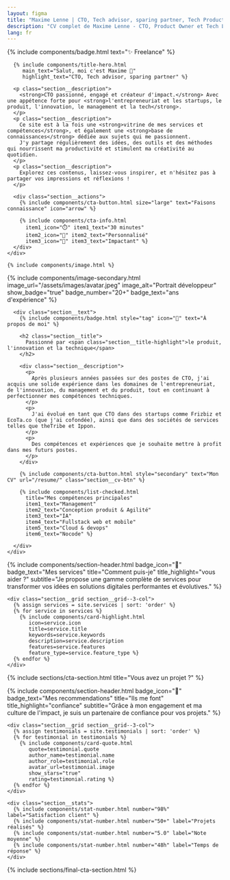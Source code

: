 ```yaml
---
layout: figma
title: "Maxime Lenne | CTO, Tech advisor, sparing partner, Tech Product Leader, Product Builder"
description: "CV complet de Maxime Lenne - CTO, Product Owner et Tech Lead avec plus de 10 ans d'expérience dans le développement et la direction technique."
lang: fr
---
```


<!-- Hero Section - Page Index -->
<section class="section section--hero">
  <div class="section__container">
    <div class="section__content">
      {% include components/badge.html text="✨ Freelance" %}
      
      {% include components/title-hero.html 
         main_text="Salut, moi c'est Maxime 👋"
         highlight_text="CTO, Tech advisor, sparing partner" %}
      
      <p class="section__description">
        <strong>CTO passionné, engagé et créateur d'impact.</strong> Avec une appétence forte pour <strong>l'entrepreneuriat et les startups, le produit, l'innovation, le management et la tech</strong>.
      </p>
      <p class="section__description">
        Ce site est à la fois une <strong>vitrine de mes services et compétences</strong>, et également une <strong>base de connaissances</strong> dédiée aux sujets qui me passionnent.  
        J'y partage régulièrement des idées, des outils et des méthodes qui nourrissent ma productivité et stimulent ma créativité au quotidien.  
      </p>
      <p class="section__description">
        Explorez ces contenus, laissez-vous inspirer, et n'hésitez pas à partager vos impressions et réflexions !
      </p>
      
      <div class="section__actions">
        {% include components/cta-button.html size="large" text="Faisons connaissance" icon="arrow" %}
        
        {% include components/cta-info.html 
          item1_icon="⏱️" item1_text="30 minutes"
          item2_icon="💬" item2_text="Personnalisé"
          item3_icon="🎯" item3_text="Impactant" %}
      </div>
    </div>
    
    {% include components/image.html %}
  </div>
</section>

<!-- About Section -->
<section class="section section--dark section--secondary" id="about">
  <div class="section__container">
    <div class="section__grid section__grid--2-col">
      {% include components/image-secondary.html 
         image_url="/assets/images/avatar.jpeg"
         image_alt="Portrait développeur"
         show_badge="true"
         badge_number="20+"
         badge_text="ans<br>d'expérience" %}
      
      <div class="section__text">
        {% include components/badge.html style="tag" icon="👋" text="À propos de moi" %}
        
        <h2 class="section__title">
          Passionné par <span class="section__title-highlight">le produit, l'innovation et la technique</span>
        </h2>
        
        <div class="section__description">
          <p>
            Après plusieurs années passées sur des postes de CTO, j'ai acquis une solide expérience dans les domaines de l'entrepreneuriat, de l'innovation, du management et du produit, tout en continuant à perfectionner mes compétences techniques.
          </p>
          <p>
            J'ai évolué en tant que CTO dans des startups comme Frizbiz et EcoTa.co (que j'ai cofondée), ainsi que dans des sociétés de services telles que theTribe et Ippon.
          </p>
          <p>
            Des compétences et expériences que je souhaite mettre à profit dans mes futurs postes.
          </p>
        </div>

        {% include components/cta-button.html style="secondary" text="Mon CV" url="/resume/" class="section__cv-btn" %}
        
        {% include components/list-checked.html 
          title="Mes compétences principales"
          item1_text="Management"
          item2_text="Conception produit & Agilité"
          item3_text="IA"
          item4_text="Fullstack web et mobile"
          item5_text="Cloud & devops"
          item6_text="Nocode" %}
                
      </div>
    </div>
  </div>
</section>

<!-- Services Section -->
<section class="section section--light" id="services">
  <div class="section__container">
    <div class="section__header">
      {% include components/section-header.html 
         badge_icon="🚀"
         badge_text="Mes services"
         title="Comment puis-je"
         title_highlight="vous aider ?"
         subtitle="Je propose une gamme complète de services pour transformer vos idées en solutions digitales performantes et évolutives." %}
    </div>
    
    <div class="section__grid section__grid--3-col">
      {% assign services = site.services | sort: 'order' %}
      {% for service in services %}
        {% include components/card-highlight.html 
           icon=service.icon
           title=service.title
           keywords=service.keywords
           description=service.description
           features=service.features
           feature_type=service.feature_type %}
      {% endfor %}
    </div>
  </div>
</section>

{% include sections/cta-section.html title="Vous avez un projet ?" %}

<!-- Testimonials Section -->
<section class="section section--dark" id="testimonials">
  <div class="section__container">
    <div class="section__header">
      {% include components/section-header.html 
         badge_icon="💬"
         badge_text="Mes recommendations"
         title="Ils me font"
         title_highlight="confiance"
         subtitle="Grâce à mon engagement et ma culture de l'impact, je suis un partenaire de confiance pour vos projets." %}
    </div>
    
    <div class="section__grid section__grid--3-col">
      {% assign testimonials = site.testimonials | sort: 'order' %}
      {% for testimonial in testimonials %}
        {% include components/card-quote.html 
           quote=testimonial.quote
           author_name=testimonial.name
           author_role=testimonial.role
           avatar_url=testimonial.image
           show_stars="true"
           rating=testimonial.rating %}
      {% endfor %}
    </div>
    
    <div class="section__stats">
      {% include components/stat-number.html number="98%" label="Satisfaction client" %}
      {% include components/stat-number.html number="50+" label="Projets réalisés" %}
      {% include components/stat-number.html number="5.0" label="Note moyenne" %}
      {% include components/stat-number.html number="48h" label="Temps de réponse" %}
    </div>
  </div>
</section>

{% include sections/final-cta-section.html %}